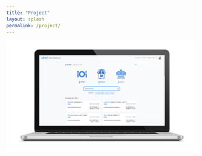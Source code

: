```yaml
---
title: "Project"
layout: splash
permalink: /project/
---
```


<div class="">

<!-- Swiper -->
<div class="swiper-container">
    <div class="swiper-wrapper">
    <div class="swiper-slide"><img src="../assets/images/project/mockup/1.png"></div>
    <div class="swiper-slide"><img src=""></div>
    <div class="swiper-slide"><img src=""></div>
    <div class="swiper-slide"><img src=""></div>
    <div class="swiper-slide"><img src=""></div>
    <div class="swiper-slide"><img src=""></div>
    <div class="swiper-slide"><img src=""></div>
    <div class="swiper-slide"><img src=""></div>
    </div>
    <!-- Add Pagination -->
    <div class="swiper-pagination"></div>
</div>
    <!-- Initialize Swiper -->
<script>
    var swiper = new Swiper('.swiper-container', {
    pagination: {
        el: '.swiper-pagination',
    },
    });
</script>
</div>